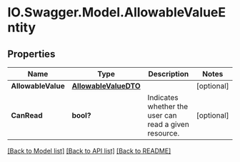 # IO.Swagger.Model.AllowableValueEntity
## Properties

Name | Type | Description | Notes
------------ | ------------- | ------------- | -------------
**AllowableValue** | [**AllowableValueDTO**](AllowableValueDTO.md) |  | [optional] 
**CanRead** | **bool?** | Indicates whether the user can read a given resource. | [optional] 

[[Back to Model list]](../README.md#documentation-for-models) [[Back to API list]](../README.md#documentation-for-api-endpoints) [[Back to README]](../README.md)

